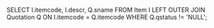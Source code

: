 SELECT I.itemcode, I.descr, Q.sname
FROM Item I
LEFT OUTER JOIN Quotation Q ON I.itemcode = Q.itemcode
WHERE Q.qstatus != 'NULL';